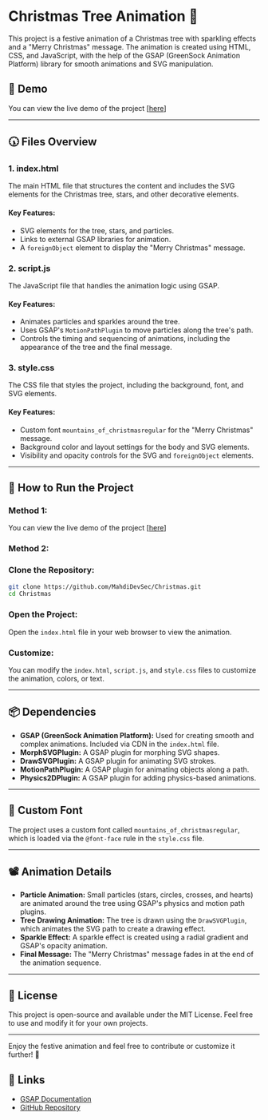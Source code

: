 # Christmas Tree Animation 🎄
This project is a festive animation of a Christmas tree with sparkling effects and a "Merry Christmas" message. The animation is created using HTML, CSS, and JavaScript, with the help of the GSAP (GreenSock Animation Platform) library for smooth animations and SVG manipulation.

## 🎥 Demo
You can view the live demo of the project [[here](https://codepen.io/MahdiDevSec/full/PwYagPp)]

---

## 🕠️ Files Overview

### 1. index.html
The main HTML file that structures the content and includes the SVG elements for the Christmas tree, stars, and other decorative elements.

#### Key Features:
- SVG elements for the tree, stars, and particles.
- Links to external GSAP libraries for animation.
- A `foreignObject` element to display the "Merry Christmas" message.

### 2. script.js
The JavaScript file that handles the animation logic using GSAP.

#### Key Features:
- Animates particles and sparkles around the tree.
- Uses GSAP's `MotionPathPlugin` to move particles along the tree's path.
- Controls the timing and sequencing of animations, including the appearance of the tree and the final message.

### 3. style.css
The CSS file that styles the project, including the background, font, and SVG elements.

#### Key Features:
- Custom font `mountains_of_christmasregular` for the "Merry Christmas" message.
- Background color and layout settings for the body and SVG elements.
- Visibility and opacity controls for the SVG and `foreignObject` elements.

---

## 🚀 How to Run the Project

### Method 1:
You can view the live demo of the project [[here](https://codepen.io/MahdiDevSec/full/PwYagPp)]

### Method 2:

### Clone the Repository:
```bash
git clone https://github.com/MahdiDevSec/Christmas.git
cd Christmas
```

### Open the Project:
Open the `index.html` file in your web browser to view the animation.

### Customize:
You can modify the `index.html`, `script.js`, and `style.css` files to customize the animation, colors, or text.

---

## 📦 Dependencies

- **GSAP (GreenSock Animation Platform):** Used for creating smooth and complex animations. Included via CDN in the `index.html` file.
- **MorphSVGPlugin:** A GSAP plugin for morphing SVG shapes.
- **DrawSVGPlugin:** A GSAP plugin for animating SVG strokes.
- **MotionPathPlugin:** A GSAP plugin for animating objects along a path.
- **Physics2DPlugin:** A GSAP plugin for adding physics-based animations.

---

## 🎨 Custom Font
The project uses a custom font called `mountains_of_christmasregular`, which is loaded via the `@font-face` rule in the `style.css` file.

---

## 📽️ Animation Details

- **Particle Animation:** Small particles (stars, circles, crosses, and hearts) are animated around the tree using GSAP's physics and motion path plugins.
- **Tree Drawing Animation:** The tree is drawn using the `DrawSVGPlugin`, which animates the SVG path to create a drawing effect.
- **Sparkle Effect:** A sparkle effect is created using a radial gradient and GSAP's opacity animation.
- **Final Message:** The "Merry Christmas" message fades in at the end of the animation sequence.

---

## 📜 License
This project is open-source and available under the MIT License. Feel free to use and modify it for your own projects.

---

Enjoy the festive animation and feel free to contribute or customize it further! 🎄

## 🔗 Links
- [GSAP Documentation](https://greensock.com/docs/)
- [GitHub Repository](https://github.com/MahdiDevSec/Christmas)

